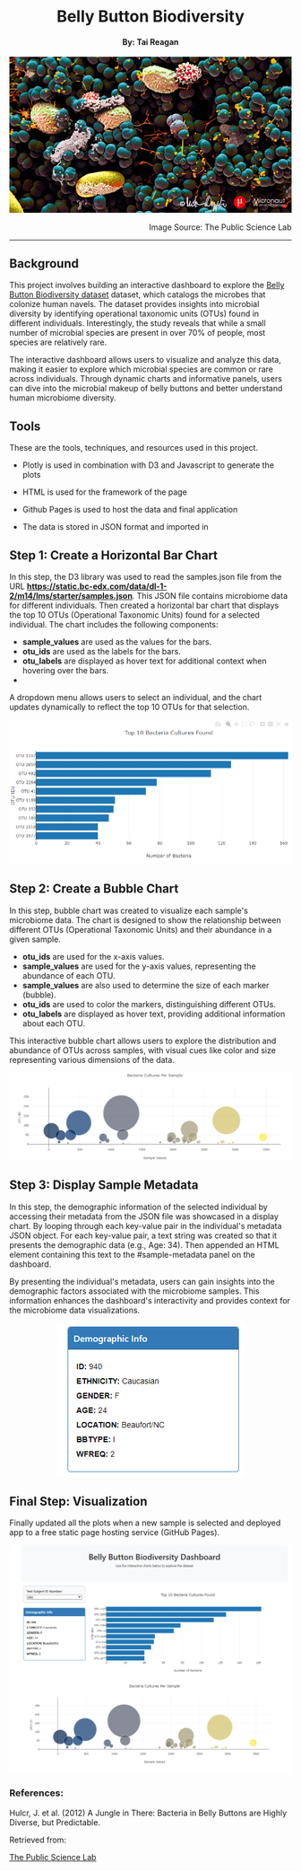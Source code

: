 <div align="center">
    <h1>Belly Button Biodiversity</h1>
</div>


<div align="center">
    <h4>By: Tai Reagan</h4>
</div>

![microbes](https://github.com/Taireagan/Belly-Button-Biodiversity/blob/main/Images/microbes-sem.jpg)

<div  align="right";">
  Image Source: The Public Science Lab
</div>

---

## Background
This project involves building an interactive dashboard to explore the [Belly Button Biodiversity dataset](https://robdunnlab.com/projects/belly-button-biodiversity/) dataset, which catalogs the microbes that colonize human navels. The dataset provides insights into microbial diversity by identifying operational taxonomic units (OTUs) found in different individuals. Interestingly, the study reveals that while a small number of microbial species are present in over 70% of people, most species are relatively rare.

The interactive dashboard allows users to visualize and analyze this data, making it easier to explore which microbial species are common or rare across individuals. Through dynamic charts and informative panels, users can dive into the microbial makeup of belly buttons and better understand human microbiome diversity.

## Tools 
These are the tools, techniques, and resources used in this project.

- Plotly is used in combination with D3 and Javascript to generate the plots

- HTML is used for the framework of the page

- Github Pages is used to host the data and final application

- The data is stored in JSON format and imported in

## Step 1: Create a Horizontal Bar Chart
In this step, the D3 library was used to read the samples.json file from the URL **https://static.bc-edx.com/data/dl-1-2/m14/lms/starter/samples.json**. This JSON file contains microbiome data for different individuals. Then created a horizontal bar chart that displays the top 10 OTUs (Operational Taxonomic Units) found for a selected individual. The chart includes the following components:

- **sample_values** are used as the values for the bars.
- **otu_ids** are used as the labels for the bars.
- **otu_labels** are displayed as hover text for additional context when hovering over the bars.
- 
A dropdown menu allows users to select an individual, and the chart updates dynamically to reflect the top 10 OTUs for that selection.

  ![bar chart](https://github.com/Taireagan/Belly-Button-Biodiversity/blob/main/Images/bar%20chart.png)

## Step 2: Create a Bubble Chart
In this step, bubble chart was created to visualize each sample's microbiome data. The chart is designed to show the relationship between different OTUs (Operational Taxonomic Units) and their abundance in a given sample.
- **otu_ids** are used for the x-axis values.
- **sample_values** are used for the y-axis values, representing the abundance of each OTU.
- **sample_values** are also used to determine the size of each marker (bubble).
- **otu_ids** are used to color the markers, distinguishing different OTUs.
- **otu_labels** are displayed as hover text, providing additional information about each OTU.

This interactive bubble chart allows users to explore the distribution and abundance of OTUs across samples, with visual cues like color and size representing various dimensions of the data.

![bubble chart](https://github.com/Taireagan/Belly-Button-Biodiversity/blob/main/Images/bubble%20chart.png)

## Step 3: Display Sample Metadata
In this step, the demographic information of the selected individual by accessing their metadata from the JSON file was showcased in a display chart. By looping through each key-value pair in the individual's metadata JSON object. For each key-value pair, a text string was created so that it presents the demographic data (e.g., Age: 34). Then appended an HTML element containing this text to the #sample-metadata panel on the dashboard.

By presenting the individual's metadata, users can gain insights into the demographic factors associated with the microbiome samples. This information enhances the dashboard's interactivity and provides context for the microbiome data visualizations.  


<div align="center">
    <img src="https://github.com/Taireagan/Belly-Button-Biodiversity/blob/main/Images/demographics.png" alt="demographics" alt="crowdfunding_image"/>
</div>


## Final Step: Visualization
Finally updated all the plots when a new sample is selected and deployed app to a free static page hosting service (GitHub Pages).

![visualization](https://github.com/Taireagan/Belly-Button-Biodiversity/blob/main/Images/visualization.png)



### References:
Hulcr, J. et al. (2012) A Jungle in There: Bacteria in Belly Buttons are Highly Diverse, but Predictable. 

Retrieved from:

[The Public Science Lab](https://robdunnlab.com/projects/belly-button-biodiversity/results-and-data/)
